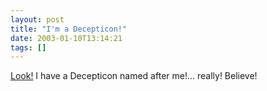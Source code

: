 ```yaml
---
layout: post
title: "I'm a Decepticon!"
date: 2003-01-10T13:14:21
tags: []
---
```


[Look!][1] I have a Decepticon named after me!... really! Believe! 

   [1]: http://botchthecrab.com/archive/decepticon/1989/icepick.jpg



